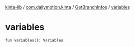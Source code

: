 [kinta-lib](../../index.md) / [com.dailymotion.kinta](../index.md) / [GetBranchInfos](index.md) / [variables](./variables.md)

# variables

`fun variables(): Variables`